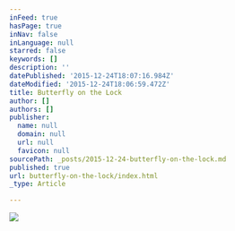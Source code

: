 ```yaml
---
inFeed: true
hasPage: true
inNav: false
inLanguage: null
starred: false
keywords: []
description: ''
datePublished: '2015-12-24T18:07:16.984Z'
dateModified: '2015-12-24T18:06:59.472Z'
title: Butterfly on the Lock
author: []
authors: []
publisher:
  name: null
  domain: null
  url: null
  favicon: null
sourcePath: _posts/2015-12-24-butterfly-on-the-lock.md
published: true
url: butterfly-on-the-lock/index.html
_type: Article

---
```

![](https://the-grid-user-content.s3-us-west-2.amazonaws.com/9e2e0e5a-61c0-42d5-a135-c7913e184e89.JPG)